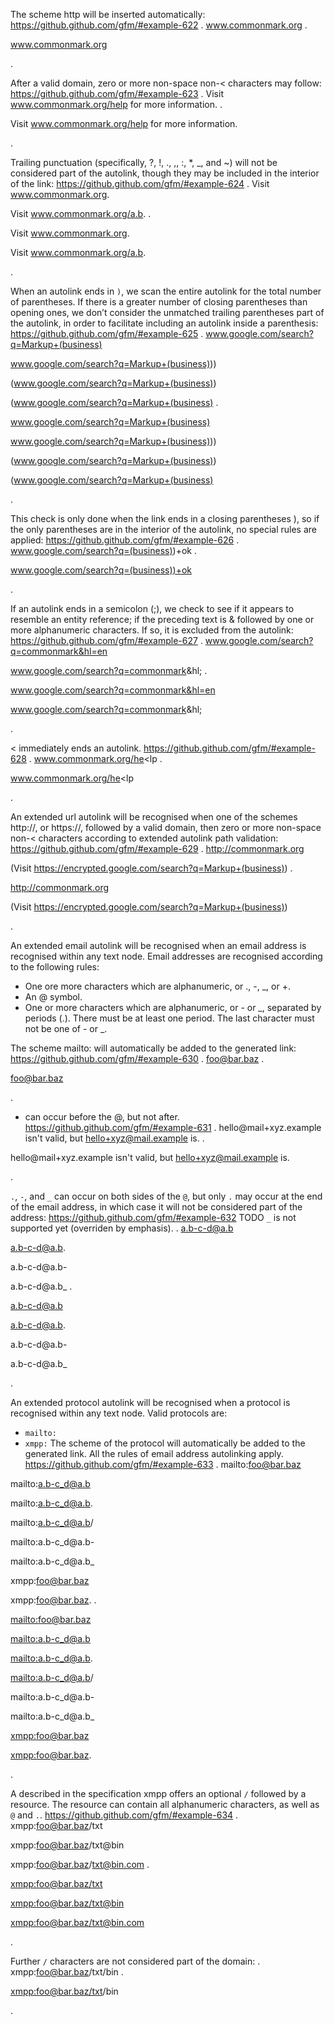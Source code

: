 The scheme http will be inserted automatically:
<https://github.github.com/gfm/#example-622>
.
www.commonmark.org
.
<p><a href="http://www.commonmark.org">www.commonmark.org</a></p>
.

After a valid domain, zero or more non-space non-< characters may follow:
<https://github.github.com/gfm/#example-623>
.
Visit www.commonmark.org/help for more information.
.
<p>Visit <a href="http://www.commonmark.org/help">www.commonmark.org/help</a> for more information.</p>
.

Trailing punctuation (specifically, ?, !, ., ,, :, *, _, and ~) will not be considered part of the autolink, though they may be included in the interior of the link:
<https://github.github.com/gfm/#example-624>
.
Visit www.commonmark.org.

Visit www.commonmark.org/a.b.
.
<p>Visit <a href="http://www.commonmark.org">www.commonmark.org</a>.</p>
<p>Visit <a href="http://www.commonmark.org/a.b">www.commonmark.org/a.b</a>.</p>
.

When an autolink ends in `)`, we scan the entire autolink for the total number of parentheses. If there is a greater number of closing parentheses than opening ones, we don’t consider the unmatched trailing parentheses part of the autolink, in order to facilitate including an autolink inside a parenthesis:
<https://github.github.com/gfm/#example-625>
.
www.google.com/search?q=Markup+(business)

www.google.com/search?q=Markup+(business)))

(www.google.com/search?q=Markup+(business))

(www.google.com/search?q=Markup+(business)
.
<p><a href="http://www.google.com/search?q=Markup+(business)">www.google.com/search?q=Markup+(business)</a></p>
<p><a href="http://www.google.com/search?q=Markup+(business)">www.google.com/search?q=Markup+(business)</a>))</p>
<p>(<a href="http://www.google.com/search?q=Markup+(business)">www.google.com/search?q=Markup+(business)</a>)</p>
<p>(<a href="http://www.google.com/search?q=Markup+(business)">www.google.com/search?q=Markup+(business)</a></p>
.

This check is only done when the link ends in a closing parentheses ), so if the only parentheses are in the interior of the autolink, no special rules are applied:
<https://github.github.com/gfm/#example-626>
.
www.google.com/search?q=(business))+ok
.
<p><a href="http://www.google.com/search?q=(business))+ok">www.google.com/search?q=(business))+ok</a></p>
.

If an autolink ends in a semicolon (;), we check to see if it appears to resemble an entity reference; if the preceding text is & followed by one or more alphanumeric characters. If so, it is excluded from the autolink:
<https://github.github.com/gfm/#example-627>
.
www.google.com/search?q=commonmark&hl=en

www.google.com/search?q=commonmark&hl;
.
<p><a href="http://www.google.com/search?q=commonmark&amp;hl=en">www.google.com/search?q=commonmark&amp;hl=en</a></p>
<p><a href="http://www.google.com/search?q=commonmark">www.google.com/search?q=commonmark</a>&amp;hl;</p>
.

< immediately ends an autolink.
<https://github.github.com/gfm/#example-628>
.
www.commonmark.org/he<lp
.
<p><a href="http://www.commonmark.org/he">www.commonmark.org/he</a>&lt;lp</p>
.

An extended url autolink will be recognised when one of the schemes http://, or https://, followed by a valid domain, then zero or more non-space non-< characters according to extended autolink path validation:
<https://github.github.com/gfm/#example-629>
.
http://commonmark.org

(Visit https://encrypted.google.com/search?q=Markup+(business))
.
<p><a href="http://commonmark.org">http://commonmark.org</a></p>
<p>(Visit <a href="https://encrypted.google.com/search?q=Markup+(business)">https://encrypted.google.com/search?q=Markup+(business)</a>)</p>
.

An extended email autolink will be recognised when an email address is recognised within any text node. Email addresses are recognised according to the following rules:

- One ore more characters which are alphanumeric, or ., -, _, or +.
- An @ symbol.
- One or more characters which are alphanumeric, or - or _, separated by periods (.). There must be at least one period. The last character must not be one of - or _.

The scheme mailto: will automatically be added to the generated link:
<https://github.github.com/gfm/#example-630>
.
foo@bar.baz
.
<p><a href="mailto:foo@bar.baz">foo@bar.baz</a></p>
.

+ can occur before the @, but not after.
<https://github.github.com/gfm/#example-631>
.
hello@mail+xyz.example isn't valid, but hello+xyz@mail.example is.
.
<p>hello@mail+xyz.example isn't valid, but <a href="mailto:hello+xyz@mail.example">hello+xyz@mail.example</a> is.</p>
.

`.`, `-`, and `_` can occur on both sides of the `@`, but only `.` may occur at the end of the email address, in which case it will not be considered part of the address:
<https://github.github.com/gfm/#example-632>
TODO `_` is not supported yet (overriden by emphasis).
.
a.b-c-d@a.b

a.b-c-d@a.b.

a.b-c-d@a.b-

a.b-c-d@a.b_
.
<p><a href="mailto:a.b-c-d@a.b">a.b-c-d@a.b</a></p>
<p><a href="mailto:a.b-c-d@a.b">a.b-c-d@a.b</a>.</p>
<p>a.b-c-d@a.b-</p>
<p>a.b-c-d@a.b_</p>
.

An extended protocol autolink will be recognised when a protocol is recognised within any text node. Valid protocols are:
- `mailto:`
- `xmpp:`
The scheme of the protocol will automatically be added to the generated link. All the rules of email address autolinking apply.
<https://github.github.com/gfm/#example-633>
.
mailto:foo@bar.baz

mailto:a.b-c_d@a.b

mailto:a.b-c_d@a.b.

mailto:a.b-c_d@a.b/

mailto:a.b-c_d@a.b-

mailto:a.b-c_d@a.b_

xmpp:foo@bar.baz

xmpp:foo@bar.baz.
.
<p><a href="mailto:foo@bar.baz">mailto:foo@bar.baz</a></p>
<p><a href="mailto:a.b-c_d@a.b">mailto:a.b-c_d@a.b</a></p>
<p><a href="mailto:a.b-c_d@a.b">mailto:a.b-c_d@a.b</a>.</p>
<p><a href="mailto:a.b-c_d@a.b">mailto:a.b-c_d@a.b</a>/</p>
<p>mailto:a.b-c_d@a.b-</p>
<p>mailto:a.b-c_d@a.b_</p>
<p><a href="xmpp:foo@bar.baz">xmpp:foo@bar.baz</a></p>
<p><a href="xmpp:foo@bar.baz">xmpp:foo@bar.baz</a>.</p>
.

A described in the specification xmpp offers an optional `/` followed by a resource.
The resource can contain all alphanumeric characters, as well as `@` and `.`.
<https://github.github.com/gfm/#example-634>
.
xmpp:foo@bar.baz/txt

xmpp:foo@bar.baz/txt@bin

xmpp:foo@bar.baz/txt@bin.com
.
<p><a href="xmpp:foo@bar.baz/txt">xmpp:foo@bar.baz/txt</a></p>
<p><a href="xmpp:foo@bar.baz/txt@bin">xmpp:foo@bar.baz/txt@bin</a></p>
<p><a href="xmpp:foo@bar.baz/txt@bin.com">xmpp:foo@bar.baz/txt@bin.com</a></p>
.

Further `/` characters are not considered part of the domain:
.
xmpp:foo@bar.baz/txt/bin
.
<p><a href="xmpp:foo@bar.baz/txt">xmpp:foo@bar.baz/txt</a>/bin</p>
.
